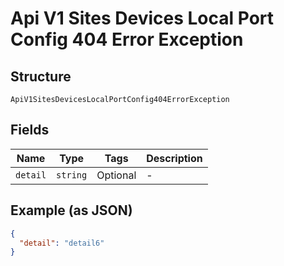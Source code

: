 
# Api V1 Sites Devices Local Port Config 404 Error Exception

## Structure

`ApiV1SitesDevicesLocalPortConfig404ErrorException`

## Fields

| Name | Type | Tags | Description |
|  --- | --- | --- | --- |
| `detail` | `string` | Optional | - |

## Example (as JSON)

```json
{
  "detail": "detail6"
}
```

